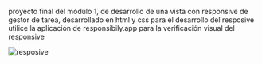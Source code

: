 
proyecto final del módulo 1, de desarrollo de una vista con responsive de gestor de tarea, 
desarrollado en html y css para el desarrollo del resposive utilice la aplicación de responsibily.app para la 
verificación visual del responsive


![resposive](https://github.com/com2pa/edtecnica--modulo-1/assets/33188774/2c757e4c-af97-4c3d-bb6a-7ffa2cf8ab1c)
